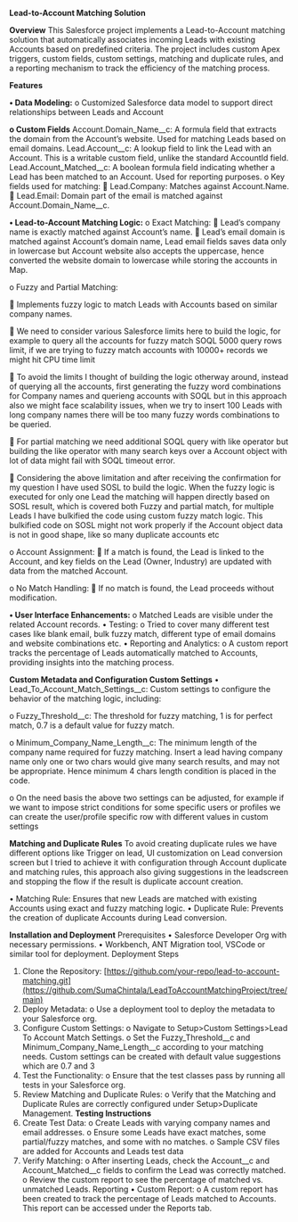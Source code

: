 **Lead-to-Account Matching Solution**

**Overview**
This Salesforce project implements a Lead-to-Account matching solution that automatically associates incoming Leads with existing Accounts based on predefined criteria. The project includes custom Apex triggers, custom fields, custom settings, matching and duplicate rules, and a reporting mechanism to track the efficiency of the matching process.

**Features**

**•	Data Modeling:**
o	Customized Salesforce data model to support direct relationships between Leads and Account

**o	Custom Fields**
Account.Domain_Name__c: A formula field that extracts the domain from the Account’s website. Used for matching Leads based on email domains.
Lead.Account__c: A lookup field to link the Lead with an Account. This is a writable custom field, unlike the standard AccountId field.
Lead.Account_Matched__c: A boolean formula field indicating whether a Lead has been matched to an Account. Used for reporting purposes.
o	Key fields used for matching:
	Lead.Company: Matches against Account.Name.
	Lead.Email: Domain part of the email is matched against Account.Domain_Name__c.


**•	Lead-to-Account Matching Logic:**
o	Exact Matching:
	Lead’s company name is exactly matched against Account’s name.
	Lead’s email domain is matched against Account’s domain name, Lead email fields saves data only in lowercase but Account website also accepts the uppercase, hence converted the website domain to lowercase while storing the accounts in Map.

o	Fuzzy and Partial Matching:

	Implements fuzzy logic to match Leads with Accounts based on similar company names.

	We need to consider various Salesforce limits here to build the logic, for example to query all the accounts for fuzzy match SOQL 5000 query rows limit, if we are trying to fuzzy match accounts with 10000+ records we might hit CPU time limit 

	To avoid the limits I thought of building the logic otherway around, instead of querying all the accounts, first generating the fuzzy word combinations for Company names and querieng accounts with SOQL but in this approach also we might face scalability issues, when we try to insert 100 Leads with long company names there will be too many fuzzy words combinations to be queried.

	For partial matching we need additional SOQL query with like operator but building the like operator with many search keys over a Account object with lot of data might fail with SOQL timeout error. 

	Considering the above limitation and after receiving the confirmation for my question I have used SOSL to build the logic. When the fuzzy logic is executed for only one Lead the matching will happen directly based on SOSL result, which is covered both Fuzzy and partial match, for multiple Leads I have bulkified the code using custom fuzzy match logic. This bulkified code on SOSL might not work properly if the Account object data is not in good shape, like so many duplicate accounts etc


o	Account Assignment:
	If a match is found, the Lead is linked to the Account, and key fields on the Lead (Owner, Industry) are updated with data from the matched Account.

o	No Match Handling:
	If no match is found, the Lead proceeds without modification.

**•	User Interface Enhancements:**
o	Matched Leads are visible under the related Account records.
•	Testing:
o	Tried to cover many different test cases like blank email, bulk fuzzy match, different type of email domains and website combinations etc. 
•	Reporting and Analytics:
o	A custom report tracks the percentage of Leads automatically matched to Accounts, providing insights into the matching process.

**Custom Metadata and Configuration
Custom Settings**
•	Lead_To_Account_Match_Settings__c: Custom settings to configure the behavior of the matching logic, including:

o	Fuzzy_Threshold__c: The threshold for fuzzy matching, 1 is for perfect match, 0.7 is a default value for fuzzy match.

o	Minimum_Company_Name_Length__c: The minimum length of the company name required for fuzzy matching. Insert a lead having company name only one or two chars would give many search results, and may not be appropriate. Hence minimum 4 chars length condition is placed in the code.

o	On the need basis the above two settings can be adjusted, for example if we want to impose strict conditions for some specific users or profiles we can create the user/profile specific row with different values in custom settings

**Matching and Duplicate Rules**
To avoid creating duplicate rules we have different options like Trigger on lead, UI customization on Lead conversion screen but I tried to achieve it with configuration through Account duplicate and matching rules, this approach also giving suggestions in the leadscreen and stopping the flow if the result is duplicate account creation. 

•	Matching Rule: Ensures that new Leads are matched with existing Accounts using exact and fuzzy matching logic.
•	Duplicate Rule: Prevents the creation of duplicate Accounts during Lead conversion.

**Installation and Deployment**
Prerequisites
•	Salesforce Developer Org with necessary permissions.
•	Workbench, ANT Migration tool, VSCode or similar tool for deployment.
Deployment Steps
1.	Clone the Repository:
[https://github.com/your-repo/lead-to-account-matching.git](https://github.com/SumaChintala/LeadToAccountMatchingProject/tree/main)
2.	Deploy Metadata:
o	Use a deployment tool to deploy the metadata to your Salesforce org.
3.	Configure Custom Settings:
o	Navigate to Setup>Custom Settings>Lead To Account Match Settings.
o	Set the Fuzzy_Threshold__c and Minimum_Company_Name_Length__c according to your matching needs. Custom settings can be created with default value suggestions which are 0.7 and 3
4.	Test the Functionality:
o	Ensure that the test classes pass by running all tests in your Salesforce org.
5.	Review Matching and Duplicate Rules:
o	Verify that the Matching and Duplicate Rules are correctly configured under Setup>Duplicate Management.
**Testing Instructions**
1.	Create Test Data:
o	Create Leads with varying company names and email addresses.
o	Ensure some Leads have exact matches, some partial/fuzzy matches, and some with no matches.
o	Sample CSV files are added for Accounts and Leads test data
2.	Verify Matching:
o	After inserting Leads, check the Account__c and Account_Matched__c fields to confirm the Lead was correctly matched.
o	Review the custom report to see the percentage of matched vs. unmatched Leads.
Reporting
•	Custom Report:
o	A custom report has been created to track the percentage of Leads matched to Accounts. This report can be accessed under the Reports tab.

